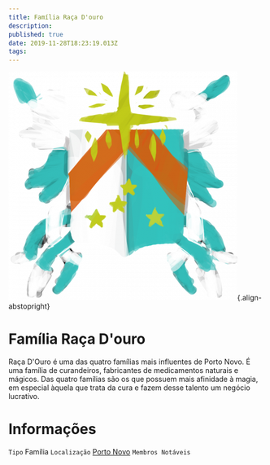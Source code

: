 ```yaml
---
title: Família Raça D'ouro
description: 
published: true
date: 2019-11-28T18:23:19.013Z
tags: 
---
```


<!-- SUBTITLE: Visão geral sobre Família Raça D'ouro -->
![brasao-raca-douro.png](/uploads/bandeiras/brasao-raca-douro.png){.align-abstopright}

# Família Raça D'ouro
Raça D'Ouro é uma das quatro famílias mais influentes de Porto Novo. É uma família de curandeiros, fabricantes de medicamentos naturais e mágicos. Das quatro famílias são os que possuem mais afinidade à magia, em especial àquela que trata da cura e fazem desse talento um negócio lucrativo.

# Informações
`Tipo` Família
`Localização` [Porto Novo]()
`Membros Notáveis`

